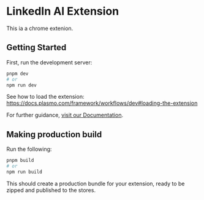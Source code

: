 # LinkedIn AI Extension

This ia a chrome extenion.

## Getting Started

First, run the development server:

```bash
pnpm dev
# or
npm run dev
```

See how to load the extension: https://docs.plasmo.com/framework/workflows/dev#loading-the-extension

For further guidance, [visit our Documentation](https://docs.plasmo.com/).

## Making production build

Run the following:

```bash
pnpm build
# or
npm run build
```

This should create a production bundle for your extension, ready to be zipped and published to the stores.
